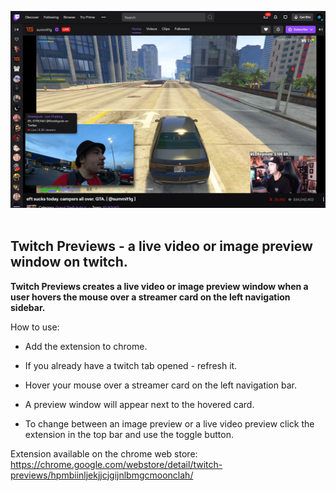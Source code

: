 ![](summ1gx.png)
<br/>
<br/>
## **Twitch Previews - a live video or image preview window on twitch.**
                                                                                     
**Twitch Previews creates a live video or image preview window when a user hovers the mouse over a streamer card on the left navigation sidebar.**

How to use:

- Add the extension to chrome.
- If you already have a twitch tab opened - refresh it.
- Hover your mouse over a streamer card on the left navigation bar.
- A preview window will appear next to the hovered card.

- To change between an image preview or a live video preview click the extension in the top bar and use the toggle button.

Extension available on the chrome web store:<br/>
https://chrome.google.com/webstore/detail/twitch-previews/hpmbiinljekjjcjgijnlbmgcmoonclah/

